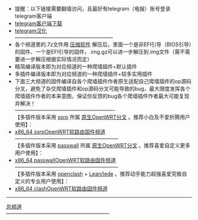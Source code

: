 * 提醒：以下链接需要翻墙访问，且最好有telegram（电报）账号登录telegram客户端           
* [telegram客户端下载](https://telegram.org/apps)           
* [telegram汉化](https://t.me/setlanguage/classic-zh)          
———————————————————
* 各个频道里的.7z文件用 [压缩软件](https://cn.bandisoft.com/bandizip/) 解压后，里面一个是非EFI引导（BIOS引导）的固件、一个是EFI引导的固件，.img.gz可以进一步解压到.img文件（需不需要进一步解压根据实际情况而定）                  
* 精简编译版本即为对应频道的一种爬墙插件+默认插件             
* 多插件编译版本即为对应频道的一种爬墙插件+较多实用插件               
* 下面三大频道的固件编译自各个爬墙插件作者原生适配自己爬墙插件的op源码分叉，避免了杂交爬墙插件和op源码分叉可能导致的bug，最大限度发挥各个爬墙插件作者的本来意图，保证你反馈的bug各个爬墙插件作者最大可能复现并解决！          
———————————————————-                 
【多插件版本采用 [ssrp](https://github.com/fw876/helloworld) 所属 [原生OpenWRT分叉](https://github.com/coolsnowwolf/lede) 。推荐小白及不爱折腾用户使用】：              
* [x86_64 ssrpOpenWRT软路由固件频道](https://t.me/ssrpOpenWRT)           
————————————————————               
【多插件版本采用 [passwall](https://github.com/xiaorouji/openwrt-passwall) 所属 [原生OpenWRT分叉](https://github.com/Lienol/openwrt) 。推荐喜爱自定义更多用户使用】：           
* [x86_64 passwallOpenWRT软路由固件频道](https://t.me/passwallOpenWRT233)       
————————————————————        
【多插件版本采用 [openclash](https://github.com/vernesong/OpenClash) + [Lean/lede](https://github.com/coolsnowwolf/lede) 。推荐动手能力超强喜爱究极自定义的专业用户使用】：      
* [x86_64 clashOpenWRT软路由固件频道](https://t.me/clashOpenWRT233)              
____________________        
[总频道](https://t.me/OpenWRTcn)             
————————————————————
